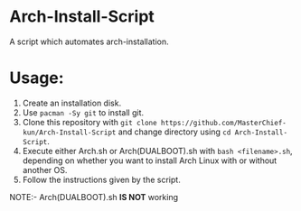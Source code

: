 # Arch-Install-Script
A script which automates arch-installation.

# Usage:
1. Create an installation disk.
2. Use `pacman -Sy git` to install git.
3. Clone this repository with `git clone https://github.com/MasterChief-kun/Arch-Install-Script` and change directory using `cd Arch-Install-Script`.
4. Execute either Arch.sh or Arch(DUALBOOT).sh with `bash <filename>.sh`, depending on whether you want to install Arch Linux with or without another OS.
5. Follow the instructions given by the script.

NOTE:- Arch(DUALBOOT).sh **IS NOT** working

